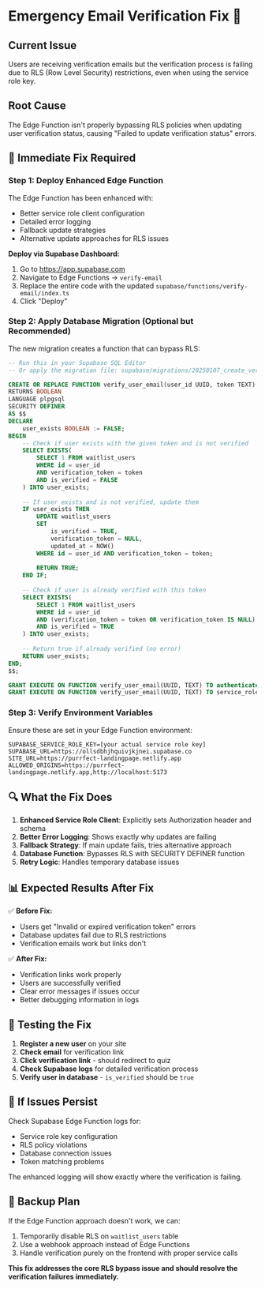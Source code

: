 # Emergency Email Verification Fix 🚨

## Current Issue
Users are receiving verification emails but the verification process is failing due to RLS (Row Level Security) restrictions, even when using the service role key.

## Root Cause
The Edge Function isn't properly bypassing RLS policies when updating user verification status, causing "Failed to update verification status" errors.

## 🚀 Immediate Fix Required

### Step 1: Deploy Enhanced Edge Function
The Edge Function has been enhanced with:
- Better service role client configuration
- Detailed error logging
- Fallback update strategies
- Alternative update approaches for RLS issues

**Deploy via Supabase Dashboard:**
1. Go to https://app.supabase.com
2. Navigate to Edge Functions → `verify-email`
3. Replace the entire code with the updated `supabase/functions/verify-email/index.ts`
4. Click "Deploy"

### Step 2: Apply Database Migration (Optional but Recommended)
The new migration creates a function that can bypass RLS:

```sql
-- Run this in your Supabase SQL Editor
-- Or apply the migration file: supabase/migrations/20250107_create_verify_user_function.sql

CREATE OR REPLACE FUNCTION verify_user_email(user_id UUID, token TEXT)
RETURNS BOOLEAN
LANGUAGE plpgsql
SECURITY DEFINER
AS $$
DECLARE
    user_exists BOOLEAN := FALSE;
BEGIN
    -- Check if user exists with the given token and is not verified
    SELECT EXISTS(
        SELECT 1 FROM waitlist_users 
        WHERE id = user_id 
        AND verification_token = token 
        AND is_verified = FALSE
    ) INTO user_exists;
    
    -- If user exists and is not verified, update them
    IF user_exists THEN
        UPDATE waitlist_users 
        SET 
            is_verified = TRUE,
            verification_token = NULL,
            updated_at = NOW()
        WHERE id = user_id AND verification_token = token;
        
        RETURN TRUE;
    END IF;
    
    -- Check if user is already verified with this token
    SELECT EXISTS(
        SELECT 1 FROM waitlist_users 
        WHERE id = user_id 
        AND (verification_token = token OR verification_token IS NULL)
        AND is_verified = TRUE
    ) INTO user_exists;
    
    -- Return true if already verified (no error)
    RETURN user_exists;
END;
$$;

GRANT EXECUTE ON FUNCTION verify_user_email(UUID, TEXT) TO authenticated;
GRANT EXECUTE ON FUNCTION verify_user_email(UUID, TEXT) TO service_role;
```

### Step 3: Verify Environment Variables
Ensure these are set in your Edge Function environment:

```
SUPABASE_SERVICE_ROLE_KEY=[your actual service role key]
SUPABASE_URL=https://ollsdbhjhquivjkjnei.supabase.co
SITE_URL=https://purrfect-landingpage.netlify.app
ALLOWED_ORIGINS=https://purrfect-landingpage.netlify.app,http://localhost:5173
```

## 🔍 What the Fix Does

1. **Enhanced Service Role Client**: Explicitly sets Authorization header and schema
2. **Better Error Logging**: Shows exactly why updates are failing
3. **Fallback Strategy**: If main update fails, tries alternative approach
4. **Database Function**: Bypasses RLS with SECURITY DEFINER function
5. **Retry Logic**: Handles temporary database issues

## 📊 Expected Results After Fix

✅ **Before Fix:**
- Users get "Invalid or expired verification token" errors
- Database updates fail due to RLS restrictions
- Verification emails work but links don't

✅ **After Fix:**
- Verification links work properly
- Users are successfully verified
- Clear error messages if issues occur
- Better debugging information in logs

## 🧪 Testing the Fix

1. **Register a new user** on your site
2. **Check email** for verification link
3. **Click verification link** - should redirect to quiz
4. **Check Supabase logs** for detailed verification process
5. **Verify user in database** - `is_verified` should be `true`

## 🚨 If Issues Persist

Check Supabase Edge Function logs for:
- Service role key configuration
- RLS policy violations
- Database connection issues
- Token matching problems

The enhanced logging will show exactly where the verification is failing.

## 📝 Backup Plan

If the Edge Function approach doesn't work, we can:
1. Temporarily disable RLS on `waitlist_users` table
2. Use a webhook approach instead of Edge Functions
3. Handle verification purely on the frontend with proper service calls

**This fix addresses the core RLS bypass issue and should resolve the verification failures immediately.**